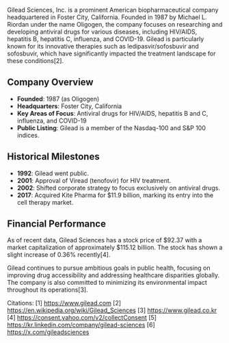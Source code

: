 Gilead Sciences, Inc. is a prominent American biopharmaceutical company headquartered in Foster City, California. Founded in 1987 by Michael L. Riordan under the name Oligogen, the company focuses on researching and developing antiviral drugs for various diseases, including HIV/AIDS, hepatitis B, hepatitis C, influenza, and COVID-19. Gilead is particularly known for its innovative therapies such as ledipasvir/sofosbuvir and sofosbuvir, which have significantly impacted the treatment landscape for these conditions[2].

## Company Overview
- **Founded**: 1987 (as Oligogen)
- **Headquarters**: Foster City, California
- **Key Areas of Focus**: Antiviral drugs for HIV/AIDS, hepatitis B and C, influenza, and COVID-19
- **Public Listing**: Gilead is a member of the Nasdaq-100 and S&P 100 indices.

## Historical Milestones
- **1992**: Gilead went public.
- **2001**: Approval of Viread (tenofovir) for HIV treatment.
- **2002**: Shifted corporate strategy to focus exclusively on antiviral drugs.
- **2017**: Acquired Kite Pharma for $11.9 billion, marking its entry into the cell therapy market.

## Financial Performance
As of recent data, Gilead Sciences has a stock price of $92.37 with a market capitalization of approximately $115.12 billion. The stock has shown a slight increase of 0.36% recently[4].

Gilead continues to pursue ambitious goals in public health, focusing on improving drug accessibility and addressing healthcare disparities globally. The company is also committed to minimizing its environmental impact throughout its operations[3].

Citations:
[1] https://www.gilead.com
[2] https://en.wikipedia.org/wiki/Gilead_Sciences
[3] https://www.gilead.co.kr
[4] https://consent.yahoo.com/v2/collectConsent
[5] https://kr.linkedin.com/company/gilead-sciences
[6] https://x.com/gileadsciences